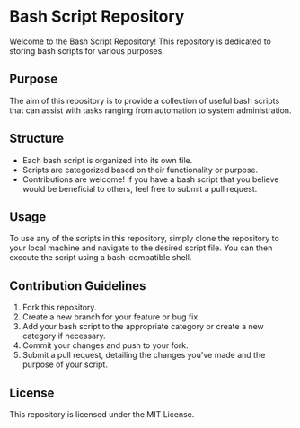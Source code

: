 # Bash Script Repository

Welcome to the Bash Script Repository! This repository is dedicated to storing bash scripts for various purposes.

## Purpose
The aim of this repository is to provide a collection of useful bash scripts that can assist with tasks ranging from automation to system administration.

## Structure
- Each bash script is organized into its own file.
- Scripts are categorized based on their functionality or purpose.
- Contributions are welcome! If you have a bash script that you believe would be beneficial to others, feel free to submit a pull request.

## Usage
To use any of the scripts in this repository, simply clone the repository to your local machine and navigate to the desired script file. You can then execute the script using a bash-compatible shell.

## Contribution Guidelines
1. Fork this repository.
2. Create a new branch for your feature or bug fix.
3. Add your bash script to the appropriate category or create a new category if necessary.
4. Commit your changes and push to your fork.
5. Submit a pull request, detailing the changes you've made and the purpose of your script.

## License
This repository is licensed under the MIT License. 
